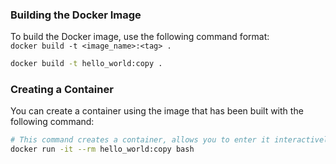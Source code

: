 ### Building the Docker Image
To build the Docker image, use the following command format:  
`docker build -t <image_name>:<tag> .`  
```bash
docker build -t hello_world:copy .
```
### Creating a Container
You can create a container using the image that has been built with the following command:
```bash
# This command creates a container, allows you to enter it interactively, and removes the container when you exit.
docker run -it --rm hello_world:copy bash
```
